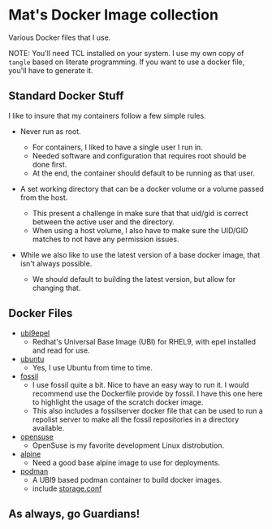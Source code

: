 # Mat's Docker Image collection

Various Docker files that I use.

NOTE: You'll need TCL installed on your system. I use my own copy of `tangle`
based on literate programming. If you want to use a docker file, you'll have
to generate it.

## Standard Docker Stuff

I like to insure that my containers follow a few simple rules.

 * Never run as root.
   * For containers, I liked to have a single user I run in.
   * Needed software and configuration that requires root should be done first.
   * At the end, the container should default to be running as that user.

 * A set working directory that can be a docker volume or a volume passed from the host.
   * This present a challenge in make sure that that uid/gid is correct between the active user and the directory.
   * When using a host volume, I also have to make sure the UID/GID matches to not have any permission issues.

 * While we also like to use the latest version of a base docker image, that isn't always possible.
   * We should default to building the latest version, but allow for changing that.

## Docker Files

 * [ubi9epel](ubi9epel.md)
   * Redhat's Universal Base Image (UBI) for RHEL9, with epel installed and read for use.
 * [ubuntu](ubuntu.md)
   * Yes, I use Ubuntu from time to time. 
 * [fossil](fossil.md)
   * I use fossil quite a bit. Nice to have an easy way to run it. I would recommend use the Dockerfile provide by fossil. I have this one here to highlight the usage of the scratch docker image. 
   * This also includes a fossilserver docker file that can be used to run a repolist server to make all the fossil repositories in a directory available. 
 * [opensuse](opensuse.md)
   * OpenSuse is my favorite development Linux distrobution. 
 * [alpine](alpine.md)
   * Need a good base alpine image to use for deployments.
 * [podman](podman.md)
   * A UBI9 based podman container to build docker images.
   * include [storage.conf](files/podman/storage.conf)

## As always, go Guardians!

